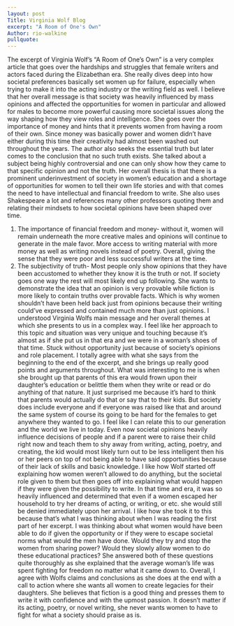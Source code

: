 ```yaml
---
layout: post
Title: Virginia Wolf Blog
excerpt: "A Room of One's Own"
Author: rio-walkine
pullquote:
---
```

The excerpt of Virginia Wolf’s “A Room of One’s Own” is a very complex article that goes over the hardships and struggles that female writers and actors faced during the Elizabethan era. She really dives deep into how societal preferences basically set women up for failure, especially when trying to make it into the acting industry or the writing field as well. I believe that her overall message is that society was heavily influenced by mass opinions and affected the opportunities for women in particular and allowed for males to become more powerful causing more societal issues along the way shaping how they view roles and intelligence. She goes over the importance of money and hints that it prevents women from having a room of their own. Since money was basically power and women didn’t have either during this time their creativity had almost been washed out throughout the years. The author also seeks the essential truth but later comes to the conclusion that no such truth exists. She talked about a subject being highly controversial and one can only show how they came to that specific opinion and not the truth. Her overall thesis is that there is a prominent underinvestment of society in women’s education and a shortage of opportunities for women to tell their own life stories and with that comes the need to have intellectual and financial freedom to write. She also uses Shakespeare a lot and references many other professors quoting them and relating their mindsets to how societal opinions have been shaped over time. 
1.	The importance of financial freedom and money- without it, women will remain underneath the more creative males and opinions will continue to generate in the male favor. More access to writing material with more money as well as writing novels instead of poetry. Overall, giving the sense that they were poor and less successful writers at the time.
2.	The subjectivity of truth- Most people only show opinions that they have been accustomed to whether they know it is the truth or not. If society goes one way the rest will most likely end up following. She wants to demonstrate the idea that an opinion is very provable while fiction is more likely to contain truths over provable facts. Which is why women shouldn’t have been held back just from opinions because their writing could’ve expressed and contained much more than just opinions.
I understood Virginia Wolfs main message and her overall themes at which she presents to us in a complex way. I feel like her approach to this topic and situation was very unique and touching because it’s almost as if she put us in that era and we were in a woman’s shoes of that time. Stuck without opportunity just because of society’s opinions and role placement. I totally agree with what she says from the beginning to the end of the excerpt, and she brings up really good points and arguments throughout. What was interesting to me is when she brought up that parents of this era would frown upon their daughter’s education or belittle them when they write or read or do anything of that nature. It just surprised me because it’s hard to think that parents would actually do that or say that to their kids. But society does include everyone and if everyone was raised like that and around the same system of course its going to be hard for the females to get anywhere they wanted to go. I feel like I can relate this to our generation and the world we live in today. Even now societal opinions heavily influence decisions of people and if a parent were to raise their child right now and teach them to shy away from writing, acting, poetry, and creating, the kid would most likely turn out to be less intelligent then his or her peers on top of not being able to have said opportunities because of their lack of skills and basic knowledge. I like how Wolf started off explaining how women weren’t allowed to do anything, but the societal role given to them but then goes off into explaining what would happen if they were given the possibility to write. In that time and era, it was so heavily influenced and determined that even if a women escaped her household to try her dreams of acting, or writing, or etc. she would still be denied immediately upon her arrival. I like how she took it to this because that’s what I was thinking about when I was reading the first part of her excerpt. I was thinking about what women would have been able to do if given the opportunity or if they were to escape societal norms what would the men have done. Would they try and stop the women from sharing power? Would they slowly allow women to do these educational practices? She answered both of these questions quite thoroughly as she explained that the average woman’s life was spent fighting for freedom no matter what it came down to. Overall, I agree with Wolfs claims and conclusions as she does at the end with a call to action where she wants all women to create legacies for their daughters. She believes that fiction is a good thing and presses them to write it with confidence and with the upmost passion. It doesn’t matter if its acting, poetry, or novel writing, she never wants women to have to fight for what a society should praise as is. 



